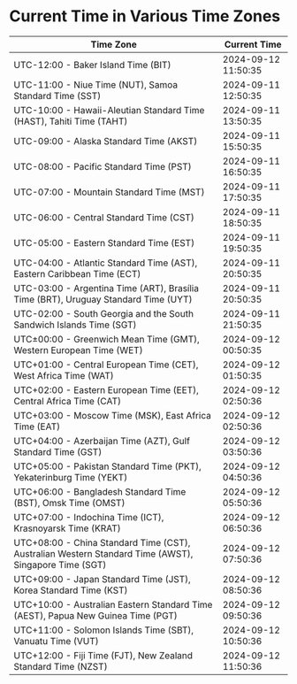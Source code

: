# Current Time in Various Time Zones

| Time Zone | Current Time |
|-----------|--------------|
| UTC-12:00 - Baker Island Time (BIT) | 2024-09-12 11:50:35 |
| UTC-11:00 - Niue Time (NUT), Samoa Standard Time (SST) | 2024-09-11 12:50:35 |
| UTC-10:00 - Hawaii-Aleutian Standard Time (HAST), Tahiti Time (TAHT) | 2024-09-11 13:50:35 |
| UTC-09:00 - Alaska Standard Time (AKST) | 2024-09-11 15:50:35 |
| UTC-08:00 - Pacific Standard Time (PST) | 2024-09-11 16:50:35 |
| UTC-07:00 - Mountain Standard Time (MST) | 2024-09-11 17:50:35 |
| UTC-06:00 - Central Standard Time (CST) | 2024-09-11 18:50:35 |
| UTC-05:00 - Eastern Standard Time (EST) | 2024-09-11 19:50:35 |
| UTC-04:00 - Atlantic Standard Time (AST), Eastern Caribbean Time (ECT) | 2024-09-11 20:50:35 |
| UTC-03:00 - Argentina Time (ART), Brasília Time (BRT), Uruguay Standard Time (UYT) | 2024-09-11 20:50:35 |
| UTC-02:00 - South Georgia and the South Sandwich Islands Time (SGT) | 2024-09-11 21:50:35 |
| UTC±00:00 - Greenwich Mean Time (GMT), Western European Time (WET) | 2024-09-12 00:50:35 |
| UTC+01:00 - Central European Time (CET), West Africa Time (WAT) | 2024-09-12 01:50:35 |
| UTC+02:00 - Eastern European Time (EET), Central Africa Time (CAT) | 2024-09-12 02:50:36 |
| UTC+03:00 - Moscow Time (MSK), East Africa Time (EAT) | 2024-09-12 02:50:36 |
| UTC+04:00 - Azerbaijan Time (AZT), Gulf Standard Time (GST) | 2024-09-12 03:50:36 |
| UTC+05:00 - Pakistan Standard Time (PKT), Yekaterinburg Time (YEKT) | 2024-09-12 04:50:36 |
| UTC+06:00 - Bangladesh Standard Time (BST), Omsk Time (OMST) | 2024-09-12 05:50:36 |
| UTC+07:00 - Indochina Time (ICT), Krasnoyarsk Time (KRAT) | 2024-09-12 06:50:36 |
| UTC+08:00 - China Standard Time (CST), Australian Western Standard Time (AWST), Singapore Time (SGT) | 2024-09-12 07:50:36 |
| UTC+09:00 - Japan Standard Time (JST), Korea Standard Time (KST) | 2024-09-12 08:50:36 |
| UTC+10:00 - Australian Eastern Standard Time (AEST), Papua New Guinea Time (PGT) | 2024-09-12 09:50:36 |
| UTC+11:00 - Solomon Islands Time (SBT), Vanuatu Time (VUT) | 2024-09-12 10:50:36 |
| UTC+12:00 - Fiji Time (FJT), New Zealand Standard Time (NZST) | 2024-09-12 11:50:36 |
